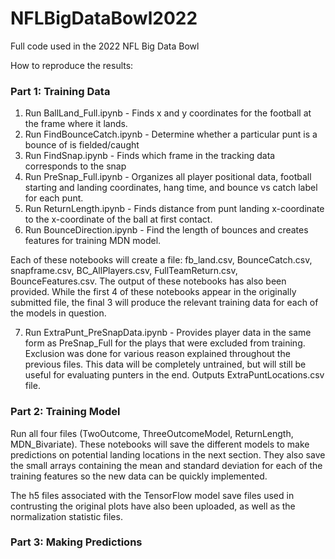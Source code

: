 # NFLBigDataBowl2022
Full code used in the 2022 NFL Big Data Bowl


How to reproduce the results:

### Part 1: Training Data

1) Run BallLand_Full.ipynb - Finds x and y coordinates for the football at the frame where it lands.
2) Run FindBounceCatch.ipynb - Determine whether a particular punt is a bounce of is fielded/caught
3) Run FindSnap.ipynb - Finds which frame in the tracking data corresponds to the snap
4) Run PreSnap_Full.ipynb - Organizes all player positional data, football starting and landing coordinates, hang time, and bounce vs catch label for each punt.
5) Run ReturnLength.ipynb - Finds distance from punt landing x-coordinate to the x-coordinate of the ball at first contact.
6) Run BounceDirection.ipynb - Find the length of bounces and creates features for training MDN model.

Each of these notebooks will create a file: fb_land.csv, BounceCatch.csv, snapframe.csv, BC_AllPlayers.csv, FullTeamReturn.csv, BounceFeatures.csv.  The output of these notebooks has also been provided.  While the first 4 of these notebooks appear in the originally submitted file, the final 3 will produce the relevant training data for each of the models in question.

7) Run ExtraPunt_PreSnapData.ipynb - Provides player data in the same form as PreSnap_Full for the plays that were excluded from training.  Exclusion was done for various reason explained throughout the previous files.  This data will be completely untrained, but will still be useful for evaluating punters in the end. Outputs ExtraPuntLocations.csv file.


### Part 2: Training Model

Run all four files (TwoOutcome, ThreeOutcomeModel, ReturnLength, MDN_Bivariate).  These notebooks will save the different models to make predictions on potential landing locations in the next section.  They also save the small arrays containing the mean and standard deviation for each of the training features so the new data can be quickly implemented.

The h5 files associated with the TensorFlow model save files used in contrusting the original plots have also been uploaded, as well as the normalization statistic files.


### Part 3: Making Predictions
